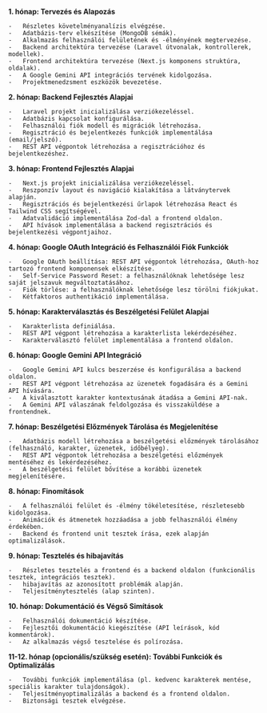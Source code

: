 **1. hónap: Tervezés és Alapozás**

    -   Részletes követelményanalízis elvégzése.
    -   Adatbázis-terv elkészítése (MongoDB sémák).
    -   Alkalmazás felhasználói felületének és -élményének megtervezése.
    -   Backend architektúra tervezése (Laravel útvonalak, kontrollerek, modellek).
    -   Frontend architektúra tervezése (Next.js komponens struktúra, oldalak).
    -   A Google Gemini API integrációs tervének kidolgozása.
    -   Projektmenedzsment eszközök bevezetése.

**2. hónap: Backend Fejlesztés Alapjai**

    -   Laravel projekt inicializálása verziókezeléssel.
    -   Adatbázis kapcsolat konfigurálása.
    -   Felhasználói fiók modell és migrációk létrehozása.
    -   Regisztráció és bejelentkezés funkciók implementálása (email/jelszó).
    -   REST API végpontok létrehozása a regisztrációhoz és bejelentkezéshez.

**3. hónap: Frontend Fejlesztés Alapjai**

    -   Next.js projekt inicializálása verziókezeléssel.
    -   Reszponzív layout és navigáció kialakítása a látványtervek alapján.
    -   Regisztrációs és bejelentkezési űrlapok létrehozása React és Tailwind CSS segítségével.
    -   Adatvalidáció implementálása Zod-dal a frontend oldalon.
    -   API hívások implementálása a backend regisztrációs és bejelentkezési végpontjaihoz.

**4. hónap: Google OAuth Integráció és Felhasználói Fiók Funkciók**

    -   Google OAuth beállítása: REST API végpontok létrehozása, OAuth-hoz tartozó frontend komponensek elkészítése.
    -   Self-Service Password Reset: a felhasználóknak lehetősége lesz saját jelszavuk megváltoztatásához.
    -   Fiók törlése: a felhasználóknak lehetősége lesz törölni fiókjukat.
    -   Kétfaktoros authentikáció implementálása.

**5. hónap: Karakterválasztás és Beszélgetési Felület Alapjai**

    -   Karakterlista definiálása.
    -   REST API végpont létrehozása a karakterlista lekérdezéséhez.
    -   Karakterválasztó felület implementálása a frontend oldalon.

**6. hónap: Google Gemini API Integráció**

    -   Google Gemini API kulcs beszerzése és konfigurálása a backend oldalon.
    -   REST API végpont létrehozása az üzenetek fogadására és a Gemini API hívására.
    -   A kiválasztott karakter kontextusának átadása a Gemini API-nak.
    -   A Gemini API válaszának feldolgozása és visszaküldése a frontendnek.

**7. hónap: Beszélgetési Előzmények Tárolása és Megjelenítése**

    -   Adatbázis modell létrehozása a beszélgetési előzmények tárolásához (felhasználó, karakter, üzenetek, időbélyeg).
    -   REST API végpontok létrehozása a beszélgetési előzmények mentéséhez és lekérdezéséhez.
    -   A beszélgetési felület bővítése a korábbi üzenetek megjelenítésére.

**8. hónap: Finomítások**

    -   A felhasználói felület és -élmény tökéletesítése, részletesebb kidolgozása.
    -   Animációk és átmenetek hozzáadása a jobb felhasználói élmény érdekében.
    -   Backend és frontend unit tesztek írása, ezek alapján optimalizálások.

**9. hónap: Tesztelés és hibajavítás**

    -   Részletes tesztelés a frontend és a backend oldalon (funkcionális tesztek, integrációs tesztek).
    -   hibajavítás az azonosított problémák alapján.
    -   Teljesítménytesztelés (alap szinten).

**10. hónap: Dokumentáció és Végső Simítások**

    -   Felhasználói dokumentáció készítése.
    -   Fejlesztői dokumentáció kiegészítése (API leírások, kód kommentárok).
    -   Az alkalmazás végső tesztelése és polírozása.

**11-12. hónap (opcionális/szükség esetén): További Funkciók és Optimalizálás**

    -   További funkciók implementálása (pl. kedvenc karakterek mentése, speciális karakter tulajdonságok).
    -   Teljesítményoptimalizálás a backend és a frontend oldalon.
    -   Biztonsági tesztek elvégzése.
